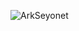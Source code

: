 ![ArkSeyonet](https://github-readme-stats.vercel.app/api?username=ArkSeyonet&count_private=true&show_icons=true&title_color=378cbf&text_color=ffffff&icon_color=378cbf&hide_border=true&bg_color=282a36&layout=compact&hide_title=false&hide_rank=false)
